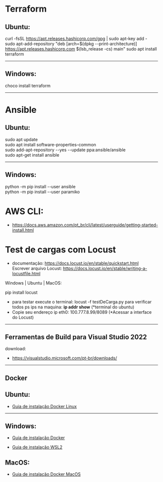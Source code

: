 # Terraform

## Ubuntu:

curl -fsSL https://apt.releases.hashicorp.com/gpg | sudo apt-key add -
sudo apt-add-repository "deb [arch=$(dpkg --print-architecture)] https://apt.releases.hashicorp.com $(lsb_release -cs) main"
sudo apt install terraform
___

## Windows:

choco install terraform
___

# Ansible

## Ubuntu:

sudo apt update <br>
sudo apt install software-properties-common <br>
sudo add-apt-repository --yes --update ppa:ansible/ansible <br>
sudo apt-get install ansible
___

## Windows:

python -m pip install --user ansible <br>
python -m pip install --user paramiko


# AWS CLI:

* https://docs.aws.amazon.com/pt_br/cli/latest/userguide/getting-started-install.html


# Test de cargas com Locust
 * documentação: https://docs.locust.io/en/stable/quickstart.html <br>
Escrever arquivo Locust: https://docs.locust.io/en/stable/writing-a-locustfile.html

Windows | Ubuntu | MacOS:

pip install locust <br>
 
- para testar execute o terminal: locust -f testDeCarga.py
para verificar todos ps ips na maquina: **ip addr show** (*terminal do ubuntu) <br>
- Copie seu endereço ip eth0: 100.777.8.99/8089 (*Acessar a interface do Locust) 
___

## Ferramentas de Build para Visual Studio 2022

download: <br>
* https://visualstudio.microsoft.com/pt-br/downloads/
___

## Docker

## Ubuntu:

* [Guia de instalação Docker Linux](https://docs.docker.com/engine/install/ubuntu/)
___

## Windows:

* [Guia de instalação Docker](https://docs.docker.com/desktop/install/windows-install/)

* [Guia de instalação WSL2](https://docs.microsoft.com/pt-br/windows/wsl/install)


## MacOS:

* [Guia de instalação Docker MacOS](https://docs.docker.com/desktop/install/mac-install/)
